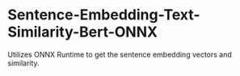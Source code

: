 # Sentence-Embedding-Text-Similarity-Bert-ONNX
 Utilizes ONNX Runtime to get the sentence embedding vectors and similarity.
